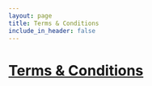```yaml
---
layout: page
title: Terms & Conditions
include_in_header: false
---
```


# [Terms & Conditions](https://apps.proalab.com/policies/travelcast-terms.html)